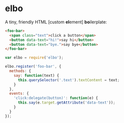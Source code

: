 # elbo

A tiny, friendly HTML [custom **el**ement] **bo**ilerplate:


```html
<foo-bar>
  <span class="text">click a button</span>
  <button data-text="hi!">say hi</button>
  <button data-text="bye.">say bye</button>
</foo-bar>
```

```js
var elbo = require('elbo');

elbo.register('foo-bar', {
  methods: {
    say: function(text) {
      this.querySelector('.text').textContent = text;
    }
  },
  events: {
    'click:delegate(button)': function(e) {
      this.say(e.target.getAttribute('data-text'));
    }
  }
});
```

[custom element]: http://www.html5rocks.com/en/tutorials/webcomponents/customelements/
